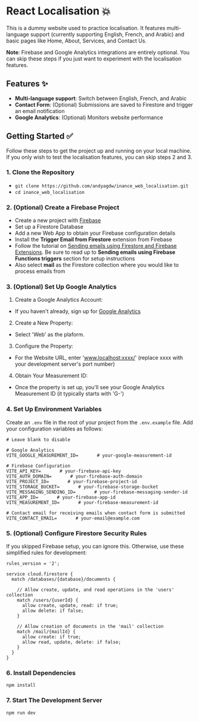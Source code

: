 # React Localisation 💥

This is a dummy website used to practice localisation. It
features multi-language support (currently supporting English, French, and Arabic) and
basic pages like Home, About, Services, and Contact Us.

**Note**: Firebase and Google Analytics integrations are entirely optional. You can skip these
steps if you just want to experiment with the localisation features.

## Features ✨

* **Multi-language support**: Switch between English, French, and Arabic
* **Contact Form**: (Optional) Submissions are saved to Firestore and trigger an email notification
* **Google Analytics**: (Optional) Monitors website performance

## Getting Started ✅

Follow these steps to get the project up and running on your local machine. If you only wish to test
the localisation features, you can skip steps 2 and 3.

### 1. Clone the Repository

* `git clone https://github.com/andyagdw/inance_web_localisation.git`
* `cd inance_web_localisation`

### 2. (Optional) Create a Firebase Project

* Create a new project with [Firebase](https://firebase.google.com/)
* Set up a Firestore Database
* Add a new Web App to obtain your Firebase configuration details
* Install the **Trigger Email from Firestore** extension from Firebase
* Follow the tutorial on [Sending emails using Firestore and Firebase Extensions](https://invertase.io/blog/send-email-extension). Be sure to read up to **Sending emails using Firebase Functions triggers** section for setup instructions
* Also select **mail** as the Firestore collection where you would like to process emails from

### 3. (Optional) Set Up Google Analytics

1. Create a Google Analytics Account: <br>
* If you haven't already, sign up for [Google Analytics](https://marketingplatform.google.com/about/analytics/)

2. Create a New Property: <br>
* Select 'Web' as the plaform.
3. Configure the Property: <br>
* For the Website URL, enter 'www.localhost:xxxx/' (replace xxxx with your development server's port number)
4. Obtain Your Measurement ID: <br>
* Once the property is set up, you'll see your Google Analytics Measurement ID (it typically starts with 'G-')

### 4. Set Up Environment Variables

Create an `.env` file in the root of your project from the `.env.example` file. Add your configuration variables as follows:

```
# Leave blank to disable

# Google Analytics
VITE_GOOGLE_MEASUREMENT_ID=       # your-google-measurement-id

# Firebase Configuration
VITE_API_KEY=       # your-firebase-api-key
VITE_AUTH_DOMAIN=       # your-firebase-auth-domain
VITE_PROJECT_ID=       # your-firebase-project-id
VITE_STORAGE_BUCKET=       # your-firebase-storage-bucket
VITE_MESSAGING_SENDING_ID=       # your-firebase-messaging-sender-id
VITE_APP_ID=       # your-firebase-app-id
VITE_MEASUREMENT_ID=       # your-firebase-measurement-id

# Contact email for receiving emails when contact form is submitted
VITE_CONTACT_EMAIL=       # your-email@example.com
```

### 5. (Optional) Configure Firestore Security Rules

If you skipped Firebase setup, you can ignore this. Otherwise, use these simplified rules for development:

```
rules_version = '2';

service cloud.firestore {
  match /databases/{database}/documents {

    // Allow create, update, and read operations in the 'users' collection
    match /users/{userId} {
      allow create, update, read: if true;
      allow delete: if false;
    }

    // Allow creation of documents in the 'mail' collection
    match /mail/{mailId} {
      allow create: if true;
      allow read, update, delete: if false;
    }
  }
}
```

### 6. Install Dependencies

`npm install`

### 7. Start The Development Server

`npm run dev`
